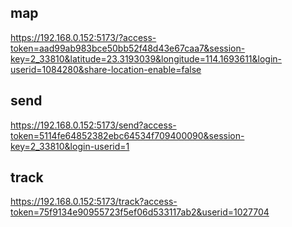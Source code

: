 ## map 

https://192.168.0.152:5173/?access-token=aad99ab983bce50bb52f48d43e67caa7&session-key=2_33810&latitude=23.3193039&longitude=114.1693611&login-userid=1084280&share-location-enable=false

## send

https://192.168.0.152:5173/send?access-token=5114fe64852382ebc64534f709400090&session-key=2_33810&login-userid=1

## track

https://192.168.0.152:5173/track?access-token=75f9134e90955723f5ef06d533117ab2&userid=1027704